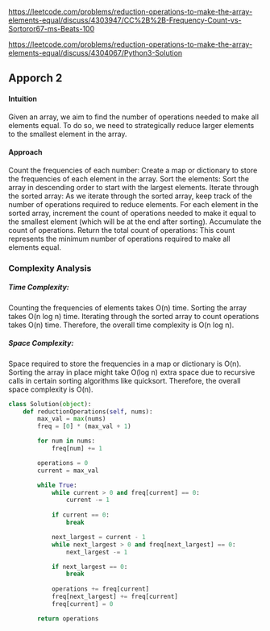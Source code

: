 https://leetcode.com/problems/reduction-operations-to-make-the-array-elements-equal/discuss/4303947/CC%2B%2B-Frequency-Count-vs-Sortoror67-ms-Beats-100

https://leetcode.com/problems/reduction-operations-to-make-the-array-elements-equal/discuss/4304067/Python3-Solution

## Apporch 2

#### Intuition
Given an array, we aim to find the number of operations needed to make all elements equal. To do so, we need to strategically reduce larger elements to the smallest element in the array.

#### Approach
Count the frequencies of each number: Create a map or dictionary to store the frequencies of each element in the array.
Sort the elements: Sort the array in descending order to start with the largest elements.
Iterate through the sorted array: As we iterate through the sorted array, keep track of the number of operations required to reduce elements.
For each element in the sorted array, increment the count of operations needed to make it equal to the smallest element (which will be at the end after sorting).
Accumulate the count of operations.
Return the total count of operations: This count represents the minimum number of operations required to make all elements equal.

### Complexity Analysis

##### Time Complexity:
Counting the frequencies of elements takes O(n) time.
Sorting the array takes O(n log n) time.
Iterating through the sorted array to count operations takes O(n) time.
Therefore, the overall time complexity is O(n log n).

##### Space Complexity:
Space required to store the frequencies in a map or dictionary is O(n).
Sorting the array in place might take O(log n) extra space due to recursive calls in certain sorting algorithms like quicksort.
Therefore, the overall space complexity is O(n).

```python
class Solution(object):
    def reductionOperations(self, nums):
        max_val = max(nums)
        freq = [0] * (max_val + 1)

        for num in nums:
            freq[num] += 1

        operations = 0
        current = max_val

        while True:
            while current > 0 and freq[current] == 0:
                current -= 1
            
            if current == 0:
                break

            next_largest = current - 1
            while next_largest > 0 and freq[next_largest] == 0:
                next_largest -= 1

            if next_largest == 0:
                break
            
            operations += freq[current]
            freq[next_largest] += freq[current]
            freq[current] = 0

        return operations
```
